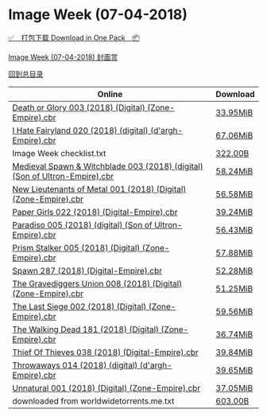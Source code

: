# Image Week (07-04-2018)

[✅&emsp;打包下载 Download in One Pack&emsp;📦](https://pan.baidu.com/s/1TEQZurKhl0J-7Kd3KlWwkQ)

[Image Week (07-04-2018) 封面赏](/https://github.com/alicewish/markdown/blob/master/cover/Image-Week-07-04-2018-Covers.md)



[回到总目录](https://github.com/alicewish/markdown/blob/master/Catalogs.md)



Online | Download
--- | ---
[Death or Glory 003 (2018) (Digital) (Zone-Empire).cbr](https://github.com/alicewish/markdown/blob/master/comic/Death-or-Glory-003-2018-Digital-Zone-Empire-cbr.md) | [33.95MiB](https://pan.baidu.com/s/1TEQZurKhl0J-7Kd3KlWwkQ#list/path=%2FImage%20Week%202018%20Q3%2FImage%20Week%20%2807-04-2018%29%2F%E3%82%B5%E3%82%AD%E3%82%B9%E3%82%AD%E3%82%B1%E3%82%A4%E3%82%B5%E3%82%A2%E3%82%B5%E3%82%AD%E3%82%BF%E3%82%AA%E3%82%B7%E3%82%BF%E3%82%A2%E3%82%A2%E3%82%BF%E3%82%AF%E3%82%A6%E3%82%A2%E3%82%BB%E3%82%A8%E3%82%BF%E3%82%A4%E3%82%A6%E3%82%BF%E3%82%A6%E3%82%A2%E3%82%A8%E3%82%AA%E3%82%AA%E3%82%B7&parentPath=%2FImage%20Week%202018%20Q3)
[I Hate Fairyland 020 (2018) (digital) (d'argh-Empire).cbr](https://github.com/alicewish/markdown/blob/master/comic/I-Hate-Fairyland-020-2018-digital-dargh-Empire-cbr.md) | [67.06MiB](https://pan.baidu.com/s/1TEQZurKhl0J-7Kd3KlWwkQ#list/path=%2FImage%20Week%202018%20Q3%2FImage%20Week%20%2807-04-2018%29%2F%E3%82%BD%E3%82%BB%E3%82%BD%E3%82%B3%E3%82%B5%E3%82%A2%E3%82%A6%E3%82%AB%E3%82%AA%E3%82%AD%E3%82%BB%E3%82%AF%E3%82%BB%E3%82%AD%E3%82%AD%E3%82%AD%E3%82%B3%E3%82%A2%E3%82%B5%E3%82%A4%E3%82%BF%E3%82%B9%E3%82%BF%E3%82%AB%E3%82%AD%E3%82%B7%E3%82%B7%E3%82%A4%E3%82%A6%E3%82%AF%E3%82%A2%E3%82%BB&parentPath=%2FImage%20Week%202018%20Q3)
Image Week checklist.txt | [322.00B](https://pan.baidu.com/s/1TEQZurKhl0J-7Kd3KlWwkQ#list/path=%2FImage%20Week%202018%20Q3%2FImage%20Week%20%2807-04-2018%29%2F%E3%82%BB%E3%82%A6%E3%82%BB%E3%82%BB%E3%82%B7%E3%82%BB%E3%82%B5%E3%82%AA%E3%82%A6%E3%82%BD%E3%82%B1%E3%82%B1%E3%82%AA%E3%82%AA%E3%82%AD%E3%82%B3%E3%82%B3%E3%82%B7%E3%82%BF%E3%82%AF%E3%82%AA%E3%82%BD%E3%82%BB%E3%82%BF%E3%82%B3%E3%82%B9%E3%82%AA%E3%82%B7%E3%82%B1%E3%82%B5%E3%82%B1%E3%82%BB&parentPath=%2FImage%20Week%202018%20Q3)
[Medieval Spawn & Witchblade 003 (2018) (digital) (Son of Ultron-Empire).cbr](https://github.com/alicewish/markdown/blob/master/comic/Medieval-Spawn-Witchblade-003-2018-digital-Son-of-Ultron-Empire-cbr.md) | [58.24MiB](https://pan.baidu.com/s/1TEQZurKhl0J-7Kd3KlWwkQ#list/path=%2FImage%20Week%202018%20Q3%2FImage%20Week%20%2807-04-2018%29%2F%E3%82%B7%E3%82%B7%E3%82%B9%E3%82%B3%E3%82%B3%E3%82%B5%E3%82%BF%E3%82%A2%E3%82%AB%E3%82%B5%E3%82%B7%E3%82%B7%E3%82%A4%E3%82%A2%E3%82%AF%E3%82%A4%E3%82%B1%E3%82%AB%E3%82%B7%E3%82%B9%E3%82%AD%E3%82%B5%E3%82%BB%E3%82%AD%E3%82%A2%E3%82%B7%E3%82%B7%E3%82%AF%E3%82%A2%E3%82%A4%E3%82%AD%E3%82%BB&parentPath=%2FImage%20Week%202018%20Q3)
[New Lieutenants of Metal 001 (2018) (Digital) (Zone-Empire).cbr](https://github.com/alicewish/markdown/blob/master/comic/New-Lieutenants-of-Metal-001-2018-Digital-Zone-Empire-cbr.md) | [56.58MiB](https://pan.baidu.com/s/1TEQZurKhl0J-7Kd3KlWwkQ#list/path=%2FImage%20Week%202018%20Q3%2FImage%20Week%20%2807-04-2018%29%2F%E3%82%BB%E3%82%BF%E3%82%B5%E3%82%AF%E3%82%A2%E3%82%A6%E3%82%A2%E3%82%A2%E3%82%BD%E3%82%B5%E3%82%B9%E3%82%B9%E3%82%AA%E3%82%AA%E3%82%B3%E3%82%AD%E3%82%A4%E3%82%AB%E3%82%B9%E3%82%B9%E3%82%BF%E3%82%AF%E3%82%BD%E3%82%BB%E3%82%B7%E3%82%AA%E3%82%BD%E3%82%B5%E3%82%B7%E3%82%B7%E3%82%AF%E3%82%AF&parentPath=%2FImage%20Week%202018%20Q3)
[Paper Girls 022 (2018) (Digital-Empire).cbr](https://github.com/alicewish/markdown/blob/master/comic/Paper-Girls-022-2018-Digital-Empire-cbr.md) | [39.24MiB](https://pan.baidu.com/s/1TEQZurKhl0J-7Kd3KlWwkQ#list/path=%2FImage%20Week%202018%20Q3%2FImage%20Week%20%2807-04-2018%29%2F%E3%82%A4%E3%82%AB%E3%82%BB%E3%82%BB%E3%82%A6%E3%82%B7%E3%82%AB%E3%82%A4%E3%82%B7%E3%82%B3%E3%82%A6%E3%82%B3%E3%82%A2%E3%82%A6%E3%82%A8%E3%82%B5%E3%82%BB%E3%82%A8%E3%82%B1%E3%82%AA%E3%82%AF%E3%82%B3%E3%82%B7%E3%82%AD%E3%82%B9%E3%82%A2%E3%82%B5%E3%82%B1%E3%82%B5%E3%82%B9%E3%82%AA%E3%82%B1&parentPath=%2FImage%20Week%202018%20Q3)
[Paradiso 005 (2018) (digital) (Son of Ultron-Empire).cbr](https://github.com/alicewish/markdown/blob/master/comic/Paradiso-005-2018-digital-Son-of-Ultron-Empire-cbr.md) | [56.43MiB](https://pan.baidu.com/s/1TEQZurKhl0J-7Kd3KlWwkQ#list/path=%2FImage%20Week%202018%20Q3%2FImage%20Week%20%2807-04-2018%29%2F%E3%82%B1%E3%82%B9%E3%82%BF%E3%82%AF%E3%82%B9%E3%82%B5%E3%82%A2%E3%82%A4%E3%82%AB%E3%82%BF%E3%82%AF%E3%82%AA%E3%82%A2%E3%82%AA%E3%82%B5%E3%82%B1%E3%82%B3%E3%82%A2%E3%82%BD%E3%82%AD%E3%82%A6%E3%82%B1%E3%82%BB%E3%82%BF%E3%82%AA%E3%82%AB%E3%82%B3%E3%82%BD%E3%82%A4%E3%82%AD%E3%82%A6%E3%82%B7&parentPath=%2FImage%20Week%202018%20Q3)
[Prism Stalker 005 (2018) (Digital) (Zone-Empire).cbr](https://github.com/alicewish/markdown/blob/master/comic/Prism-Stalker-005-2018-Digital-Zone-Empire-cbr.md) | [57.88MiB](https://pan.baidu.com/s/1TEQZurKhl0J-7Kd3KlWwkQ#list/path=%2FImage%20Week%202018%20Q3%2FImage%20Week%20%2807-04-2018%29%2F%E3%82%B3%E3%82%A6%E3%82%A6%E3%82%A4%E3%82%A6%E3%82%A2%E3%82%AF%E3%82%BF%E3%82%B5%E3%82%AF%E3%82%BB%E3%82%A6%E3%82%B5%E3%82%B3%E3%82%A6%E3%82%AF%E3%82%A8%E3%82%B5%E3%82%A8%E3%82%B5%E3%82%B3%E3%82%BF%E3%82%B1%E3%82%B7%E3%82%B9%E3%82%B1%E3%82%AA%E3%82%AB%E3%82%B1%E3%82%B1%E3%82%A4%E3%82%AD&parentPath=%2FImage%20Week%202018%20Q3)
[Spawn 287 (2018) (Digital-Empire).cbr](https://github.com/alicewish/markdown/blob/master/comic/Spawn-287-2018-Digital-Empire-cbr.md) | [52.28MiB](https://pan.baidu.com/s/1TEQZurKhl0J-7Kd3KlWwkQ#list/path=%2FImage%20Week%202018%20Q3%2FImage%20Week%20%2807-04-2018%29%2F%E3%82%AD%E3%82%BB%E3%82%AF%E3%82%B5%E3%82%B9%E3%82%A4%E3%82%A4%E3%82%A2%E3%82%BB%E3%82%AA%E3%82%BD%E3%82%B5%E3%82%A2%E3%82%A4%E3%82%B7%E3%82%AD%E3%82%B5%E3%82%B1%E3%82%B7%E3%82%B1%E3%82%B5%E3%82%AB%E3%82%A6%E3%82%B9%E3%82%AA%E3%82%B7%E3%82%BF%E3%82%BB%E3%82%A4%E3%82%B3%E3%82%BF%E3%82%A6&parentPath=%2FImage%20Week%202018%20Q3)
[The Gravediggers Union 008 (2018) (Digital) (Zone-Empire).cbr](https://github.com/alicewish/markdown/blob/master/comic/Gravediggers-Union-008-2018-Digital-Zone-Empire-cbr.md) | [51.25MiB](https://pan.baidu.com/s/1TEQZurKhl0J-7Kd3KlWwkQ#list/path=%2FImage%20Week%202018%20Q3%2FImage%20Week%20%2807-04-2018%29%2F%E3%82%B1%E3%82%AB%E3%82%AB%E3%82%BB%E3%82%BF%E3%82%BB%E3%82%A4%E3%82%BB%E3%82%B9%E3%82%B5%E3%82%B3%E3%82%AF%E3%82%AD%E3%82%A8%E3%82%BF%E3%82%B9%E3%82%AD%E3%82%AF%E3%82%B9%E3%82%BB%E3%82%A6%E3%82%B7%E3%82%AA%E3%82%B1%E3%82%A6%E3%82%B9%E3%82%B3%E3%82%A8%E3%82%B1%E3%82%A2%E3%82%A2%E3%82%BF&parentPath=%2FImage%20Week%202018%20Q3)
[The Last Siege 002 (2018) (Digital) (Zone-Empire).cbr](https://github.com/alicewish/markdown/blob/master/comic/Last-Siege-002-2018-Digital-Zone-Empire-cbr.md) | [59.56MiB](https://pan.baidu.com/s/1TEQZurKhl0J-7Kd3KlWwkQ#list/path=%2FImage%20Week%202018%20Q3%2FImage%20Week%20%2807-04-2018%29%2F%E3%82%AF%E3%82%B5%E3%82%A2%E3%82%B9%E3%82%AF%E3%82%BB%E3%82%AD%E3%82%AD%E3%82%A2%E3%82%AA%E3%82%AA%E3%82%B5%E3%82%B7%E3%82%AA%E3%82%BD%E3%82%AB%E3%82%B5%E3%82%AF%E3%82%B7%E3%82%AF%E3%82%BB%E3%82%BF%E3%82%BB%E3%82%AA%E3%82%BF%E3%82%A4%E3%82%B7%E3%82%AF%E3%82%B5%E3%82%BF%E3%82%BB%E3%82%AA&parentPath=%2FImage%20Week%202018%20Q3)
[The Walking Dead 181 (2018) (Digital) (Zone-Empire).cbr](https://github.com/alicewish/markdown/blob/master/comic/Walking-Dead-181-2018-Digital-Zone-Empire-cbr.md) | [36.74MiB](https://pan.baidu.com/s/1TEQZurKhl0J-7Kd3KlWwkQ#list/path=%2FImage%20Week%202018%20Q3%2FImage%20Week%20%2807-04-2018%29%2F%E3%82%B9%E3%82%A2%E3%82%A4%E3%82%A8%E3%82%A6%E3%82%A2%E3%82%A8%E3%82%BB%E3%82%AD%E3%82%AA%E3%82%B9%E3%82%AB%E3%82%BF%E3%82%AF%E3%82%B9%E3%82%AB%E3%82%B1%E3%82%BF%E3%82%BB%E3%82%B1%E3%82%A6%E3%82%AB%E3%82%B5%E3%82%A8%E3%82%BD%E3%82%A6%E3%82%BF%E3%82%A4%E3%82%A2%E3%82%B3%E3%82%A2%E3%82%B1&parentPath=%2FImage%20Week%202018%20Q3)
[Thief Of Thieves 038 (2018) (Digital-Empire).cbr](https://github.com/alicewish/markdown/blob/master/comic/Thief-Of-Thieves-038-2018-Digital-Empire-cbr.md) | [39.84MiB](https://pan.baidu.com/s/1TEQZurKhl0J-7Kd3KlWwkQ#list/path=%2FImage%20Week%202018%20Q3%2FImage%20Week%20%2807-04-2018%29%2F%E3%82%A2%E3%82%B1%E3%82%BD%E3%82%BD%E3%82%A4%E3%82%BF%E3%82%A4%E3%82%AD%E3%82%A4%E3%82%A4%E3%82%AF%E3%82%B7%E3%82%AB%E3%82%AF%E3%82%B1%E3%82%AA%E3%82%AD%E3%82%B9%E3%82%A2%E3%82%BD%E3%82%A4%E3%82%B7%E3%82%A6%E3%82%B3%E3%82%B7%E3%82%B9%E3%82%A8%E3%82%B7%E3%82%A2%E3%82%BB%E3%82%BD%E3%82%AB&parentPath=%2FImage%20Week%202018%20Q3)
[Throwaways 014 (2018) (digital) (d'argh-Empire).cbr](https://github.com/alicewish/markdown/blob/master/comic/Throwaways-014-2018-digital-dargh-Empire-cbr.md) | [39.65MiB](https://pan.baidu.com/s/1TEQZurKhl0J-7Kd3KlWwkQ#list/path=%2FImage%20Week%202018%20Q3%2FImage%20Week%20%2807-04-2018%29%2F%E3%82%B9%E3%82%AA%E3%82%AB%E3%82%BD%E3%82%A4%E3%82%AD%E3%82%BB%E3%82%BB%E3%82%A2%E3%82%B9%E3%82%B5%E3%82%AB%E3%82%B7%E3%82%A4%E3%82%BB%E3%82%B3%E3%82%B9%E3%82%AB%E3%82%AA%E3%82%A8%E3%82%A4%E3%82%A4%E3%82%A6%E3%82%B9%E3%82%BB%E3%82%A4%E3%82%BB%E3%82%AB%E3%82%AD%E3%82%A2%E3%82%A6%E3%82%BF&parentPath=%2FImage%20Week%202018%20Q3)
[Unnatural 001 (2018) (Digital) (Zone-Empire).cbr](https://github.com/alicewish/markdown/blob/master/comic/Unnatural-001-2018-Digital-Zone-Empire-cbr.md) | [37.05MiB](https://pan.baidu.com/s/1TEQZurKhl0J-7Kd3KlWwkQ#list/path=%2FImage%20Week%202018%20Q3%2FImage%20Week%20%2807-04-2018%29%2F%E3%82%B3%E3%82%B5%E3%82%B1%E3%82%AB%E3%82%B3%E3%82%AB%E3%82%AA%E3%82%A8%E3%82%BB%E3%82%B9%E3%82%AA%E3%82%A2%E3%82%A2%E3%82%AD%E3%82%AD%E3%82%B5%E3%82%B5%E3%82%BB%E3%82%A4%E3%82%BF%E3%82%B1%E3%82%B1%E3%82%BF%E3%82%AD%E3%82%A2%E3%82%A8%E3%82%B9%E3%82%A2%E3%82%AA%E3%82%AF%E3%82%A4%E3%82%AB&parentPath=%2FImage%20Week%202018%20Q3)
downloaded from worldwidetorrents.me.txt | [603.00B](https://pan.baidu.com/s/1TEQZurKhl0J-7Kd3KlWwkQ#list/path=%2FImage%20Week%202018%20Q3%2FImage%20Week%20%2807-04-2018%29%2F%E3%82%B1%E3%82%A6%E3%82%A8%E3%82%BF%E3%82%B3%E3%82%B3%E3%82%A6%E3%82%A6%E3%82%AF%E3%82%B1%E3%82%BF%E3%82%B1%E3%82%A4%E3%82%BF%E3%82%BB%E3%82%AB%E3%82%BF%E3%82%A2%E3%82%A2%E3%82%BF%E3%82%A8%E3%82%A8%E3%82%AA%E3%82%A4%E3%82%B1%E3%82%A6%E3%82%AB%E3%82%AA%E3%82%BD%E3%82%A4%E3%82%AA%E3%82%A4&parentPath=%2FImage%20Week%202018%20Q3)